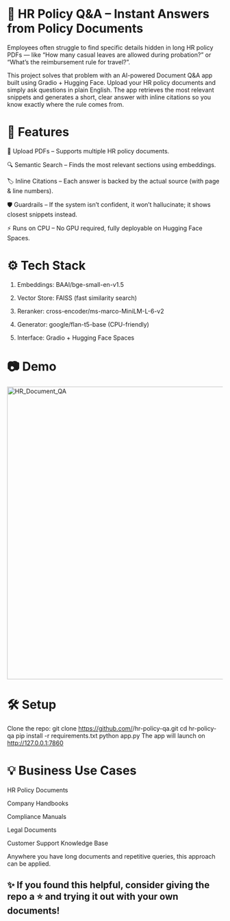 # 📄 HR Policy Q&A – Instant Answers from Policy Documents

Employees often struggle to find specific details hidden in long HR policy PDFs — like “How many casual leaves are allowed during probation?” or “What’s the reimbursement rule for travel?”.

This project solves that problem with an AI-powered Document Q&A app built using Gradio + Hugging Face.
Upload your HR policy documents and simply ask questions in plain English. The app retrieves the most relevant snippets and generates a short, clear answer with inline citations so you know exactly where the rule comes from.

# 🚀 Features

📂 Upload PDFs – Supports multiple HR policy documents.

🔍 Semantic Search – Finds the most relevant sections using embeddings.

🏷️ Inline Citations – Each answer is backed by the actual source (with page & line numbers).

🛡️ Guardrails – If the system isn’t confident, it won’t hallucinate; it shows closest snippets instead.

⚡ Runs on CPU – No GPU required, fully deployable on Hugging Face Spaces.

# ⚙️ Tech Stack

1) Embeddings: BAAI/bge-small-en-v1.5

2) Vector Store: FAISS (fast similarity search)

3) Reranker: cross-encoder/ms-marco-MiniLM-L-6-v2

4) Generator: google/flan-t5-base (CPU-friendly)

5) Interface: Gradio + Hugging Face Spaces

# 📷 Demo
<img width="1913" height="684" alt="HR_Document_QA" src="https://github.com/user-attachments/assets/8bb90529-6580-4683-8efb-4559c77a24da" />

# 🛠️ Setup

Clone the repo:
git clone https://github.com/<your-username>/hr-policy-qa.git
cd hr-policy-qa
pip install -r requirements.txt
python app.py
The app will launch on http://127.0.0.1:7860

# 💡 Business Use Cases

HR Policy Documents

Company Handbooks

Compliance Manuals

Legal Documents

Customer Support Knowledge Base

Anywhere you have long documents and repetitive queries, this approach can be applied.

## ✨ If you found this helpful, consider giving the repo a ⭐ and trying it out with your own documents!




